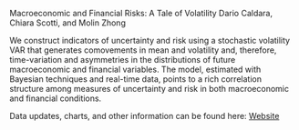 Macroeconomic and Financial Risks: A Tale of Volatility
Dario Caldara, Chiara Scotti, and Molin Zhong

We construct indicators of uncertainty and risk using a stochastic volatility VAR that generates comovements in mean and volatility and, therefore, time-variation 
and asymmetries in the distributions of future macroeconomic and financial variables. The model, estimated with Bayesian techniques and real-time data, points to a 
rich correlation structure among measures of uncertainty and risk in both macroeconomic and financial conditions. 

Data updates, charts, and other information can be found here: [Website](CSZ-data-update)
